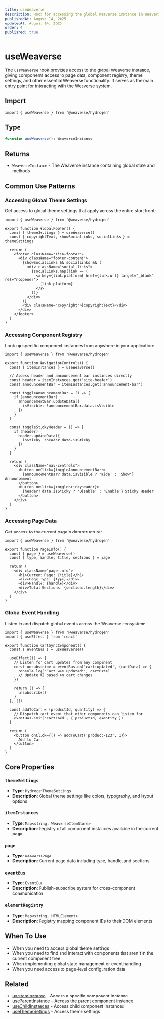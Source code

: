 ```yaml
---
title: useWeaverse
description: Hook for accessing the global Weaverse instance in Weaverse Hydrogen components.
publishedAt: August 14, 2025
updatedAt: August 14, 2025
order: 4
published: true
---
```


# useWeaverse

The `useWeaverse` hook provides access to the global Weaverse instance, giving components access to page data, component registry, theme settings, and other essential Weaverse functionality. It serves as the main entry point for interacting with the Weaverse system.

## Import

```tsx
import { useWeaverse } from '@weaverse/hydrogen'
```

## Type

```typescript
function useWeaverse(): WeaverseInstance
```

## Returns

- `WeaverseInstance` - The Weaverse instance containing global state and methods

## Common Use Patterns

### Accessing Global Theme Settings

Get access to global theme settings that apply across the entire storefront:

```tsx
import { useWeaverse } from '@weaverse/hydrogen'

export function GlobalFooter() {
  const { themeSettings } = useWeaverse()
  const { copyrightText, showSocialLinks, socialLinks } = themeSettings
  
  return (
    <footer className="site-footer">
      <div className="footer-content">
        {showSocialLinks && socialLinks && (
          <div className="social-links">
            {socialLinks.map(link => (
              <a key={link.platform} href={link.url} target="_blank" rel="noopener">
                {link.platform}
              </a>
            ))}
          </div>
        )}
        <div className="copyright">{copyrightText}</div>
      </div>
    </footer>
  )
}
```

### Accessing Component Registry

Look up specific component instances from anywhere in your application:

```tsx
import { useWeaverse } from '@weaverse/hydrogen'

export function NavigationControls() {
  const { itemInstances } = useWeaverse()
  
  // Access header and announcement bar instances directly
  const header = itemInstances.get('site-header')
  const announcementBar = itemInstances.get('announcement-bar')
  
  const toggleAnnouncementBar = () => {
    if (announcementBar) {
      announcementBar.updateData({
        isVisible: !announcementBar.data.isVisible
      })
    }
  }
  
  const toggleStickyHeader = () => {
    if (header) {
      header.updateData({
        isSticky: !header.data.isSticky
      })
    }
  }
  
  return (
    <div className="nav-controls">
      <button onClick={toggleAnnouncementBar}>
        {announcementBar?.data.isVisible ? 'Hide' : 'Show'} Announcement
      </button>
      <button onClick={toggleStickyHeader}>
        {header?.data.isSticky ? 'Disable' : 'Enable'} Sticky Header
      </button>
    </div>
  )
}
```

### Accessing Page Data

Get access to the current page's data structure:

```tsx
import { useWeaverse } from '@weaverse/hydrogen'

export function PageInfo() {
  const { page } = useWeaverse()
  const { type, handle, title, sections } = page
  
  return (
    <div className="page-info">
      <h1>Current Page: {title}</h1>
      <div>Page Type: {type}</div>
      <div>Handle: {handle}</div>
      <div>Total Sections: {sections.length}</div>
    </div>
  )
}
```

### Global Event Handling

Listen to and dispatch global events across the Weaverse ecosystem:

```tsx
import { useWeaverse } from '@weaverse/hydrogen'
import { useEffect } from 'react'

export function CartSyncComponent() {
  const { eventBus } = useWeaverse()
  
  useEffect(() => {
    // Listen for cart updates from any component
    const unsubscribe = eventBus.on('cart:updated', (cartData) => {
      console.log('Cart was updated:', cartData)
      // Update UI based on cart changes
    })
    
    return () => {
      unsubscribe()
    }
  }, [])
  
  const addToCart = (productId, quantity) => {
    // Dispatch cart event that other components can listen for
    eventBus.emit('cart:add', { productId, quantity })
  }
  
  return (
    <button onClick={() => addToCart('product-123', 1)}>
      Add to Cart
    </button>
  )
}
```

## Core Properties

### `themeSettings`

- **Type**: `HydrogenThemeSettings`
- **Description**: Global theme settings like colors, typography, and layout options

### `itemInstances`

- **Type**: `Map<string, WeaverseItemStore>`
- **Description**: Registry of all component instances available in the current page

### `page`

- **Type**: `WeaversePage`
- **Description**: Current page data including type, handle, and sections

### `eventBus`

- **Type**: `EventBus`
- **Description**: Publish-subscribe system for cross-component communication

### `elementRegistry`

- **Type**: `Map<string, HTMLElement>`
- **Description**: Registry mapping component IDs to their DOM elements

## When To Use

- When you need to access global theme settings
- When you need to find and interact with components that aren't in the current component tree
- When implementing global state management or event handling
- When you need access to page-level configuration data

## Related

- [useItemInstance](/docs/api/use-item-instance) - Access a specific component instance
- [useParentInstance](/docs/api/use-parent-instance) - Access the parent component instance
- [useChildInstances](/docs/api/use-child-instances) - Access child component instances
- [useThemeSettings](/docs/api/use-theme-settings) - Access theme settings
